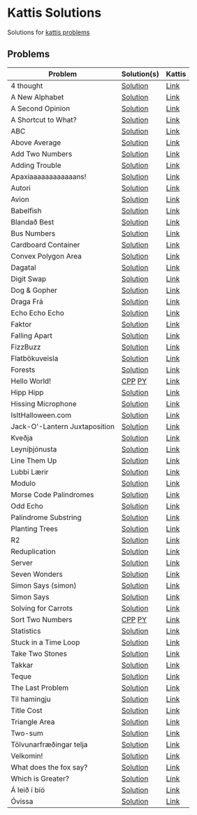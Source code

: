 # Kattis Solutions


Solutions for [kattis problems](https://open.kattis.com/)


## Problems


| Problem | Solution(s) | Kattis |
| ------- | ----------- | ------ |
| 4 thought | [Solution](./solutions/4thought.py) | [Link](https://open.kattis.com/problems/4thought) |
| A New Alphabet | [Solution](./solutions/anewalphabet.cpp) | [Link](https://open.kattis.com/problems/anewalphabet) |
| A Second Opinion | [Solution](./solutions/asecondopinion.py) | [Link](https://open.kattis.com/problems/secondopinion) |
| A Shortcut to What? | [Solution](./solutions/ashortcuttowhat.py) | [Link](https://open.kattis.com/problems/shortcuttowhat) |
| ABC | [Solution](./solutions/abc.py) | [Link](https://open.kattis.com/problems/abc) |
| Above Average | [Solution](./solutions/aboveaverage.cpp) | [Link](https://open.kattis.com/problems/aboveaverage) |
| Add Two Numbers | [Solution](./solutions/addtwonumbers.cpp) | [Link](https://open.kattis.com/problems/addtwonumbers) |
| Adding Trouble | [Solution](./solutions/addingtrouble.py) | [Link](https://open.kattis.com/problems/addingtrouble) |
| Apaxiaaaaaaaaaaaans! | [Solution](./solutions/apaxiaaaaaaaaaaaans.cpp) | [Link](https://open.kattis.com/problems/apaxiaaans) |
| Autori | [Solution](./solutions/autori.py) | [Link](https://open.kattis.com/problems/autori) |
| Avion | [Solution](./solutions/avion.cpp) | [Link](https://open.kattis.com/problems/avion) |
| Babelfish | [Solution](./solutions/babelfish.cpp) | [Link](https://open.kattis.com/problems/babelfish) |
| Blandað Best | [Solution](./solutions/blandadbest.py) | [Link](https://open.kattis.com/problems/blandadbest) |
| Bus Numbers | [Solution](./solutions/busnumbers2.py) | [Link](https://open.kattis.com/problems/busnumbers2) |
| Cardboard Container | [Solution](./solutions/cardboardcontainer.cpp) | [Link](https://open.kattis.com/problems/cardboardcontainer) |
| Convex Polygon Area | [Solution](./solutions/convexpolygonarea/) | [Link](https://open.kattis.com/problems/convexpolygonarea) |
| Dagatal | [Solution](./solutions/dagatal.py) | [Link](https://open.kattis.com/problems/dagatal) |
| Digit Swap | [Solution](./solutions/digitswap.cpp) | [Link](https://open.kattis.com/problems/digitswap) |
| Dog & Gopher | [Solution](./solutions/doggopher.cpp) | [Link](https://open.kattis.com/problems/doggopher) |
| Draga Frá | [Solution](./solutions/dragafra.py) | [Link](https://open.kattis.com/problems/dragafra) |
| Echo Echo Echo | [Solution](./solutions/echoechoecho.cpp) | [Link](https://open.kattis.com/problems/echoechoecho) |
| Faktor | [Solution](./solutions/faktor.cpp) | [Link](https://open.kattis.com/problems/faktor) |
| Falling Apart | [Solution](./solutions/fallingapart.cpp) | [Link](https://open.kattis.com/problems/fallingapart) |
| FizzBuzz | [Solution](./solutions/fizzbuzz.cpp) | [Link](https://open.kattis.com/problems/fizzbuzz) |
| Flatbökuveisla | [Solution](./solutions/flatbokuveisla.py) | [Link](https://open.kattis.com/problems/flatbokuveisla) |
| Forests | [Solution](./solutions/forests.cpp) | [Link](https://open.kattis.com/problems/forests) |
| Hello World! | [CPP](./solutions/helloworld.cpp) [PY](./solutions/helloworld.py) | [Link](https://open.kattis.com/problems/hello) |
| Hipp Hipp | [Solution](./solutions/hipphipp.py) | [Link](https://open.kattis.com/problems/hipphipp) |
| Hissing Microphone | [Solution](./solutions/hissingmicrophone.cpp) | [Link](https://open.kattis.com/problems/hissingmicrophone) |
| IsItHalloween.com | [Solution](./solutions/isithalloween.py) | [Link](https://open.kattis.com/problems/isithalloween) |
| Jack-O'-Lantern Juxtaposition | [Solution](./solutions/jackolanternjuxtaposition.cpp) | [Link](https://open.kattis.com/problems/jackolanternjuxtaposition) |
| Kveðja | [Solution](./solutions/kvedja.py) | [Link](https://open.kattis.com/problems/kvedja) |
| Leyniþjónusta | [Solution](./solutions/leynithjonusta.py) | [Link](https://open.kattis.com/problems/leynithjonusta) |
| Line Them Up | [Solution](./solutions/lineup.cpp) | [Link](https://open.kattis.com/problems/lineup) |
| Lubbi Lærir | [Solution](./solutions/lubbilaerir.py) | [Link](https://open.kattis.com/problems/lubbilaerir) |
| Modulo | [Solution](./solutions/modulo.cpp) | [Link](https://open.kattis.com/problems/modulo) |
| Morse Code Palindromes | [Solution](./solutions/morsecodepalindromes.cpp) | [Link](https://open.kattis.com/problems/morsecodepalindromes) |
| Odd Echo | [Solution](./solutions/oddecho.cpp) | [Link](https://open.kattis.com/problems/oddecho) |
| Palindrome Substring | [Solution](./solutions/palindromesubstring.cpp) | [Link](https://open.kattis.com/problems/palindromesubstring) |
| Planting Trees | [Solution](./solutions/plantingtrees.cpp) | [Link](https://open.kattis.com/problems/plantingtrees) |
| R2 | [Solution](./solutions/r2.cpp) | [Link](https://open.kattis.com/problems/r2) |
| Reduplication | [Solution](./solutions/reduplikation.py) | [Link](https://open.kattis.com/problems/reduplikation) |
| Server | [Solution](./solutions/server.cpp) | [Link](https://open.kattis.com/problems/server) |
| Seven Wonders | [Solution](./solutions/sevenwonders.cpp) | [Link](https://open.kattis.com/problems/sevenwonders) |
| Simon Says (simon) | [Solution](./solutions/simon.cpp) | [Link](https://open.kattis.com/problems/simon) |
| Simon Says | [Solution](./solutions/simonsays.cpp) | [Link](https://open.kattis.com/problems/simonsays) |
| Solving for Carrots | [Solution](./solutions/carrots.cpp) | [Link](https://open.kattis.com/problems/carrots) |
| Sort Two Numbers | [CPP](./solutions/sorttwonumbers.cpp) [PY](./solutions/sorttwonumbers.py) | [Link](https://open.kattis.com/problems/sorttwonumbers) |
| Statistics | [Solution](./solutions/statistics.py) | [Link](https://open.kattis.com/problems/statistics) |
| Stuck in a Time Loop | [Solution](./solutions/timeloop.cpp) | [Link](https://open.kattis.com/problems/timeloop) |
| Take Two Stones | [Solution](./solutions/twostones.cpp) | [Link](https://open.kattis.com/problems/twostones) |
| Takkar | [Solution](./solutions/takkar.py) | [Link](https://open.kattis.com/problems/takkar) |
| Teque | [Solution](./solutions/teque.cpp) | [Link](https://open.kattis.com/problems/teque) |
| The Last Problem | [Solution](./solutions/thelastproblem.cpp) | [Link](https://open.kattis.com/problems/thelastproblem) |
| Til hamingju | [Solution](./solutions/tilhamingju.py) | [Link](https://open.kattis.com/problems/tilhamingju) |
| Title Cost | [Solution](./solutions/titlecost.py) | [Link](https://open.kattis.com/problems/titlecost) |
| Triangle Area | [Solution](./solutions/triarea.cpp) | [Link](https://open.kattis.com/problems/triarea) |
| Two-sum | [Solution](./solutions/twosum.cpp) | [Link](https://open.kattis.com/problems/twosum) |
| Tölvunarfræðingar telja | [Solution](./solutions/tolvunarfraedingartelja.py) | [Link](https://open.kattis.com/problems/tolvunarfraedingartelja) |
| Velkomin! | [Solution](./solutions/velkomin.py) | [Link](https://open.kattis.com/problems/velkomin) |
| What does the fox say? | [Solution](./solutions/whatdoesthefoxsay.cpp) | [Link](https://open.kattis.com/problems/whatdoesthefoxsay) |
| Which is Greater? | [Solution](./solutions/whichisgreater.py) | [Link](https://open.kattis.com/problems/whichisgreater) |
| Á leið í bíó | [Solution](./solutions/aleidibio.py) | [Link](https://open.kattis.com/problems/aleidibio) |
| Óvissa | [Solution](./solutions/ovissa.py) | [Link](https://open.kattis.com/problems/ovissa) |